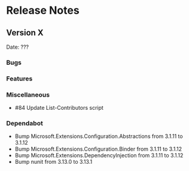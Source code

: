 # Release Notes

## Version X

Date: ???

### Bugs

### Features

### Miscellaneous

- #84 Update List-Contributors script

### Dependabot

- Bump Microsoft.Extensions.Configuration.Abstractions from 3.1.11 to 3.1.12
- Bump Microsoft.Extensions.Configuration.Binder from 3.1.11 to 3.1.12
- Bump Microsoft.Extensions.DependencyInjection from 3.1.11 to 3.1.12
- Bump nunit from 3.13.0 to 3.13.1

